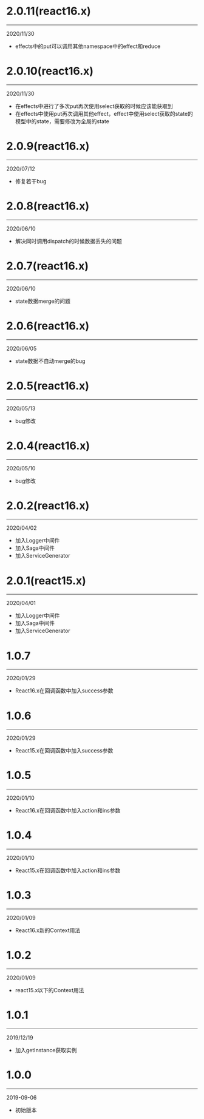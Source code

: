 # 2.0.11(react16.x)

***

2020/11/30

* effects中的put可以调用其他namespace中的effect和reduce

# 2.0.10(react16.x)

***

2020/11/30

* 在effects中进行了多次put再次使用select获取的时候应该能获取到
* 在effects中使用put再次调用其他effect，effect中使用select获取的state的模型中的state，需要修改为全局的state

# 2.0.9(react16.x)

***

2020/07/12

* 修复若干bug

# 2.0.8(react16.x)

***

2020/06/10

* 解决同时调用dispatch的时候数据丢失的问题

# 2.0.7(react16.x)

***

2020/06/10

* state数据merge的问题

# 2.0.6(react16.x)

***

2020/06/05

* state数据不自动merge的bug

# 2.0.5(react16.x)

***

2020/05/13

* bug修改

# 2.0.4(react16.x)

***

2020/05/10

* bug修改

# 2.0.2(react16.x)

***

2020/04/02

* 加入Logger中间件
* 加入Saga中间件
* 加入ServiceGenerator

# 2.0.1(react15.x)

***

2020/04/01

* 加入Logger中间件
* 加入Saga中间件
* 加入ServiceGenerator

# 1.0.7

***

2020/01/29

* React16.x在回调函数中加入success参数

# 1.0.6

***

2020/01/29

* React15.x在回调函数中加入success参数

# 1.0.5

***

2020/01/10

* React16.x在回调函数中加入action和ins参数

# 1.0.4

***

2020/01/10

* React15.x在回调函数中加入action和ins参数

# 1.0.3

***

2020/01/09

* React16.x新的Context用法

# 1.0.2

***

2020/01/09

* react15.x以下的Context用法

# 1.0.1

***

2019/12/19

* 加入getInstance获取实例

# 1.0.0

***

2019-09-06

* 初始版本

